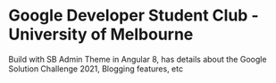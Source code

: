 # Google Developer Student Club - University of Melbourne

Build with SB Admin Theme in Angular 8, has details about the Google Solution Challenge 2021, Blogging features, etc
 
